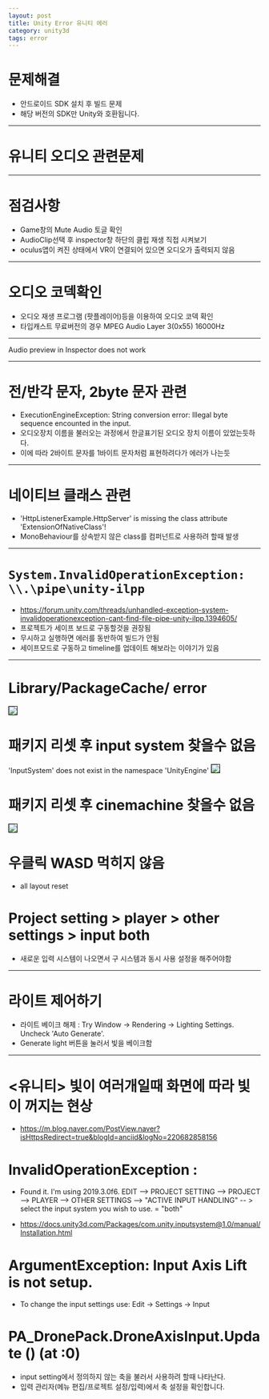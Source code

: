 ```yaml
---
layout: post
title: Unity Error 유니티 에러
category: unity3d
tags: error
---
```


# 문제해결
* 안드로이드 SDK 설치 후 빌드 문제
* 해당 버전의 SDK만 Unity와 호환됩니다.

---

# 유니티 오디오 관련문제

---

# 점검사항
* Game창의 Mute Audio 토글 확인
* AudioClip선택 후 inspector창 하단의 클립 재생 직접 시켜보기
* oculus앱이 켜진 상태에서 VR이 연결되어 있으면 오디오가 출력되지 않음

---

# 오디오 코덱확인
* 오디오 재생 프로그램 (팟플레이어)등을 이용하여 오디오 코덱 확인
* 타입캐스트 무료버전의 경우 MPEG Audio Layer 3(0x55) 16000Hz

---
Audio preview in Inspector does not work

---

# 전/반각 문자, 2byte 문자 관련
* ExecutionEngineException: String conversion error: Illegal byte sequence encounted in the input.
* 오디오장치 이름을 불러오는 과정에서 한글표기된 오디오 장치 이름이 있었는듯하다.
* 이에 따라 2바이트 문자를 1바이트 문자처럼 표현하려다가 에러가 나는듯

---

# 네이티브 클래스 관련
* 'HttpListenerExample.HttpServer' is missing the class attribute 'ExtensionOfNativeClass'!
* MonoBehaviour를 상속받지 않은 class를 컴퍼넌트로 사용하려 할때 발생

---

# ```System.InvalidOperationException: \\.\pipe\unity-ilpp```
* https://forum.unity.com/threads/unhandled-exception-system-invalidoperationexception-cant-find-file-pipe-unity-ilpp.1394605/
* 프로젝트가 세이프 보드로 구동할것을 권장됨
* 무시하고 실행하면 에러를 동반하여 빌드가 안됨
* 세이프모드로 구동하고 timeline를 업데이트 해보라는 이야기가 있음

---

# Library/PackageCache/  error
<img style='border:solid 1px black;' src="https://image.onethelab.com/resized/1710899204.jpg" />

# 패키지 리셋 후 input system 찾을수 없음
 'InputSystem' does not exist in the namespace 'UnityEngine'
<img style='border:solid 1px black;' src="https://image.onethelab.com/resized/1710899227.jpg" />

# 패키지 리셋 후 cinemachine 찾을수 없음
<img style='border:solid 1px black;' src="https://image.onethelab.com/resized/1710899245.jpg" />

# 우클릭 WASD 먹히지 않음
* all layout reset
# Project setting > player > other settings > input both
* 새로운 입력 시스템이 나오면서 구 시스템과 동시 사용 설정을 해주어야함

---

# 라이트 제어하기
* 라이트 베이크 해제 : Try Window -> Rendering -> Lighting Settings. Uncheck 'Auto Generate'.
* Generate light 버튼을 눌러서 빛을 베이크함

---

# <유니티> 빛이 여러개일때 화면에 따라 빛이 꺼지는 현상
* <https://m.blog.naver.com/PostView.naver?isHttpsRedirect=true&blogId=anciid&logNo=220682858156>
  
# InvalidOperationException :
* Found it. I'm using 2019.3.0f6. EDIT --> PROJECT SETTING --> PROJECT --> PLAYER --> OTHER SETTINGS --> "ACTIVE INPUT HANDLING" -- > select the input system you wish to use. = "both"

* <https://docs.unity3d.com/Packages/com.unity.inputsystem@1.0/manual/Installation.html>

# ArgumentException: Input Axis Lift is not setup.
* To change the input settings use: Edit -> Settings -> Input

# PA_DronePack.DroneAxisInput.Update () (at :0)
* input setting에서 정의하지 않는 축을 불러서 사용하려 할때 나타난다.
* 입력 관리자(메뉴 편집/프로젝트 설정/입력)에서 축 설정을 확인합니다.